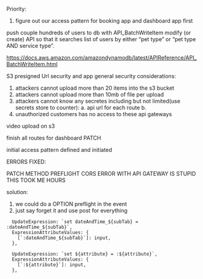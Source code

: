 Priority:

1. figure out our access pattern for booking app and dashboard app first

push couple hundreds of users to db with API_BatchWriteItem
modify (or create) API so that it searches list of users by either “pet type” or “pet type AND service type”.

https://docs.aws.amazon.com/amazondynamodb/latest/APIReference/API_BatchWriteItem.html

S3 presigned Url security and app general security considerations:

1. attackers cannot upload more than 20 items into the s3 bucket
2. attackers cannot upload more than 10mb of file per upload
3. attackers cannot know any secretes including but not limited(use secrets store to counter):
   a. api url for each route
   b.
4. unauthorized customers has no access to these api gateways

video upload on s3

finish all routes for dashboard PATCH

initial access pattern defined and initiated

<!-- PATCH routes for:
address
contact: email, phone
 -->
<!-- User profile image upload to S3 and download

DDB design that make sense -->

ERRORS FIXED:

<!-- https://stackoverflow.com/questions/40117972/method-put-is-not-allowed-by-access-control-allow-methods-in-preflight-response -->

PATCH METHOD PREFLIGHT CORS ERROR WITH API GATEWAY IS STUPID
THIS TOOK ME HOURS

solution:

<!-- https://stackoverflow.com/questions/42938365/cors-issue-with-serverless-and-put-command -->

1. we could do a OPTION preflight in the event
2. just say forget it and use post for everything

<!-- CORS and 502 BAD GATEWAY, ValidationException: The provided key element does not match the schema at Request.extractError -->

<!-- THIS IS THE PROBLEM -->

      UpdateExpression: `set dateAndTime_${subTab} = :dateAndTime_${subTab}`,
      ExpressionAttributeValues: {
        [`:dateAndTime_${subTab}`]: input,
      },

<!-- CAN ONLY DDO THIS INSTEADD -->

      UpdateExpression: `set ${attribute} = :${attribute}`,
      ExpressionAttributeValues: {
        [`:${attribute}`]: input,
      },
